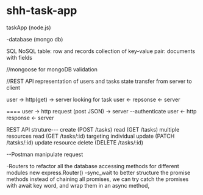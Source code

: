 # shh-task-app
taskApp (node.js)

-database (mongo db)

SQL                           NoSQL
table: row and records        collection of key-value pair: documents with fields

//mongoose for mongoDB validation
 
//REST API
representation of users and tasks
state transfer from server to client 

user -> http(get) -> server
                    looking for task
user <- repsonse <- server

====
user -> http request (post JSON) -> server
                                   --authenticate
user <- http response <- server


REST API  struture---
create (POST /tasks)
read   (GET /tasks)  multiple resources
read   (GET /tasks/:id)  targeting individual
update (PATCH /tatsks/:id)  update resource
delete (DELETE /tasks/:id)

--Postman
manipulate request

-Routers to refactor all the database accessing methods for different modules
new express.Router()
-sync_wait to better structure the promise methods
instead of chaining all promises, we can try catch the promises with await key word, and wrap them in an async method, 

